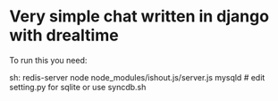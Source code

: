 Very simple chat written in django with drealtime
==========
To run this you need:

sh:
redis-server 
node node_modules/ishout.js/server.js
mysqld # edit setting.py for sqlite or use syncdb.sh
